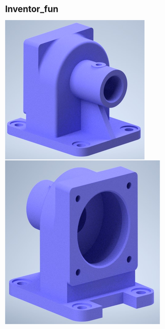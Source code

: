# Inventor_fun

<img src="https://github.com/mgrzb451/Inventor_fun/blob/main/misc_part0/ex0_a.jpg" width=454 height=452>
<img src="https://github.com/mgrzb451/Inventor_fun/blob/main/misc_part0/ex0_b.jpg" width=591 height=531>
